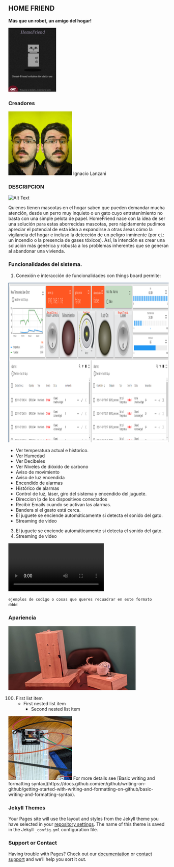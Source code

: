 ## HOME FRIEND
**Más que un robot, un amigo del hogar!**

<img src="posterfinal.png" alt="drawing"  height ="200" width="150" />




### Creadores
<img src="WhatsApp%20Image%202020-10-18%20at%2015.21.43.jpeg" alt="drawing"  height ="200" width="200" />
Ignacio Lanzani

### DESCRIPCION


![Alt Text](https://media.giphy.com/media/vFKqnCdLPNOKc/giphy.gif)

Quienes tienen mascotas en el hogar saben que pueden demandar mucha atención, desde un perro muy inquieto o un gato cuyo entretenimiento no basta con una simple pelota de papel. HomeFriend nace con la idea de ser una solución para estas aborrecidas mascotas, pero rápidamente pudimos apreciar el potencial de esta idea a expandirse a otras áreas cómo la vigilancia del hogar e incluso la detección de un peligro inminente (por ej.: un incendio o la presencia de gases tóxicos). Así, la intención es crear una solución más genérica y robusta a los problemas inherentes que se generan al abandonar una vivienda.



### Funcionalidades del sistema.

1. Conexión e interacción de funcionalidades con things board permite: 

<img src="dashboard.png" alt="drawing"  height ="500" width="900" />

- Ver temperatura actual e historico.
- Ver Humedad
- Ver Decibeles
- Ver Niveles de dióxido de carbono
- Aviso de movimiento
- Aviso de luz encendida
- Encendido de alarmas
- Histórico de alarmas
- Control de luz, láser, giro del sistema y encendido del juguete.
- Direccion Ip de los dispositivos conectados
- Recibir Emails cuando se activan las alarmas.
- Bandera si el gasto está cerca.
- El juguete se enciende automáticamente si detecta el sonido del gato.
- Streaming de video
3. El juguete se enciende automáticamente si detecta el sonido del gato.
4. Streaming de video

<video src="https://user-images.githubusercontent.com/169707/126715420-991ad821-9ac8-4b66-b79e-e0966e0f3a89.mp4" controls="controls" style="max-width: 730px;">
</video>


```markdown
ejemplos de codigo o cosas que queres recuadrar en este formato
dddd
```

### Apariencia 

<img src="fioto proyecto.jpeg" alt="drawing"  height ="200" width="400" />



100. First list item
     - First nested list item
       - Second nested list item

<img src="foto1.jpeg" alt="drawing"  height ="200" width="200" />
For more details see [Basic writing and formatting syntax](https://docs.github.com/en/github/writing-on-github/getting-started-with-writing-and-formatting-on-github/basic-writing-and-formatting-syntax).

### Jekyll Themes

Your Pages site will use the layout and styles from the Jekyll theme you have selected in your [repository settings](https://github.com/im-homefriend/HomeFriend/settings/pages). The name of this theme is saved in the Jekyll `_config.yml` configuration file.

### Support or Contact

Having trouble with Pages? Check out our [documentation](https://docs.github.com/categories/github-pages-basics/) or [contact support](https://support.github.com/contact) and we’ll help you sort it out.
